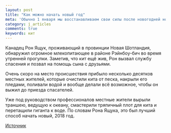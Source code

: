 ```yaml
---
layout: post
title: "Как можно начать новый год"
meta: 'Обычно 1 января мы восстанавливаем свои силы после новогодней ночи, но иногда приходится изменить свои планы, например… когда вы видите выбросившегося на берег кита.'
category: j_articles
comments: true
keywords: кит
---
```


Канадец Рон Ящук, проживающий в провинции Новая Шотландия, обнаружил огромное млекопитающее в районе Рэйнбоу-бич во время утренней прогулки. Заметив, что кит ещё жив, Рон вызвал службу спасения и позвал на помощь сына с друзьями. 

Очень скоро на место происшествия прибыло несколько десятков местных жителей, которые очистили кита от песка, накрыли его пледами, поливали водой и вообще делали всё возможное, чтобы он выжил до приезда спасателей.

Уже под руководством профессионалов местные жители вырыли траншею, ведущую к океану, смастерили тряпичный плот для кита и перетащили гиганта к воде. По словам Рона Ящука, это был лучший способ начать новый, 2018 год.

<a href="https://meduza.io/shapito/2018/01/03/kanadtsy-spasli-kita-v-pervyy-den-novogo-goda" target="_blank">Источник</a>